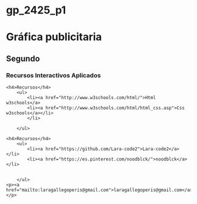 # gp_2425_p1
<!DOCTYPE html>
<html lang="en">
<head>
    <meta charset="UTF-8">
    <meta name="viewport" content="width=>, initial-scale=1.0">
    <title>Document</title>
</head>
<body>
    <h1>Gráfica publicitaria</h1>
    <h2>Segundo</h2>
    <h3>Recursos Interactivos Aplicados</h3>

    <h4>Recursos</h4>
        <ul>
            <li><a href="http://www.w3schools.com/html/">Html w3schools</a>
            <li><a href="http://www.w3schools.com/html/html_css.asp">Css w3schools</a></li>
            </li>

        </ul>

    <h4>Recursos</h4>
        <ul>
            <li><a href="https://github.com/Lara-code2">Lara-code2</a></li>
            <li><a href="https://es.pinterest.com/noodblck/">noodblck</a></li>


        </ul>
    <p><a href="mailto:laragallegoperis@gmail.com">laragallegoperis@gmail.com</a></p>
</body>
</html>
